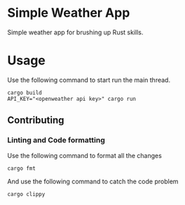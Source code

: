 # Simple Weather App

Simple weather app for brushing up Rust skills.

# Usage

Use the following command to start run the main thread.
```shell
cargo build
API_KEY="<openweather api key>" cargo run
```

## Contributing

### Linting and Code formatting

Use the following command to format all the changes
```shell
cargo fmt
```

And use the following command to catch the code problem
```shell
cargo clippy
```

